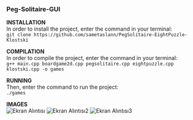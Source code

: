 ### Peg-Solitaire-GUI

**INSTALLATION**  
In order to install the project, enter the command in your terminal:  
`git clone https://github.com/sametaslann/PegSolitaire-EightPuzzle-Klostski`

**COMPILATION**  
In order to compile the project, enter the command in your terminal:    
`g++ main.cpp boardgame2d.cpp pegsolitaire.cpp eightpuzzle.cpp klostski.cpp -o games`    

**RUNNING**   
Then, enter the command to run the project:   
`./games`  

**IMAGES**  
![Ekran Alıntısı](https://user-images.githubusercontent.com/98954356/197415372-aa0961bd-34d8-43bc-a75c-15d17ab8d9bc.PNG)
![Ekran Alıntısı2](https://user-images.githubusercontent.com/98954356/197415373-3d809bd5-3029-42a7-9188-34d3391507d3.PNG)
![Ekran Alıntısı3](https://user-images.githubusercontent.com/98954356/197415375-7620176c-960f-4d46-ac66-563f304f3dca.PNG)

